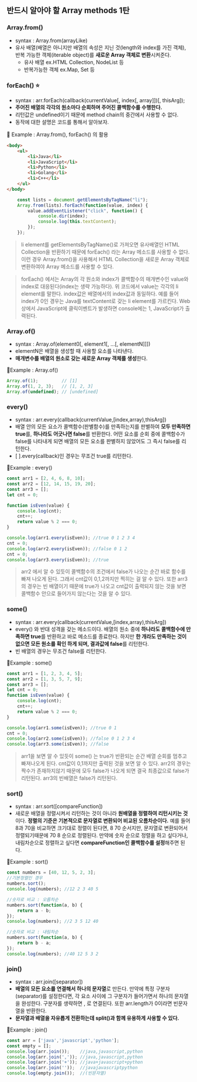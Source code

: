 ## 반드시 알아야 할 Array methods 1탄

### Array.from()
 - syntax : Array.from(arrayLike)
 - 유사 배열(배열은 아니지만 배열의 속성은 지닌 것(length와 index를 가진 객체), 반복 가능한 객체(iterable object)를 **새로운 Array 객체로 변환**시켜준다.
   - 유사 배열 ex.HTML Collection, NodeList 등
   - 반복가능한 객체 ex.Map, Set 등

### forEach() ⭐
 - syntax : arr.forEach(callback(currentValue[, index[, array]])[, thisArg]);
 - **주어진 배열의 각각의 원소마다 순회하며 주어진 콜백함수를 수행한다.**
 - 리턴값은 undefined이기 때문에 method chain의 중간에서 사용할 수 없다.
 - 동작에 대한 설명은 코드를 통해서 알아보자. 
  
📖 Example : Array.from(), forEach() 의 활용 
```HTML
<body>
    <ul>
        <li>Java</li>
        <li>JavaScript</li>
        <li>Python</li>
        <li>Golang</li>
        <li>C++</li>
    </ul>
</body>
```
```javascript
    const lists = document.getElementsByTagName("li");
    Array.from(lists).forEach(function(value, index) {
        value.addEventListener("click", function() {
            console.dir(index);
            console.log(this.textContent);
        });
    });
```
> li element를 getElementsByTagName()로 가져오면 유사배열인 HTML Collection을 반환하기 때문에 forEach() 라는 Array 메소드를 사용할 수 없다. 이런 경우 Array.from()을 사용해서 HTML Collection을 새로운 Array 객체로 변환하여야 Array 메소드를 사용할 수 있다. 
   
> forEach() 에서는 Array의 각 원소와 index가 콜백함수의 매개변수인 value와 index로 대응된다(index는 생략 가능하다). 위 코드에서 value는 각각의 li element를 말한다. index값은 배열에서의  index값과 동일하다. 예를 들어 index가 0인 경우는 Java를 textContent로 갖는 li element를 가르킨다. Web상에서 JavaScript에 클릭이벤트가 발생하면 console에는 1, JavaScript가 출력된다.

### Array.of()
 - syntax : Array.of(element0[, element1[, ...[, elementN]]])
 - elementN은 배열을 생성할 때 사용할 요소를 나타낸다. 
 - **매개변수를 배열의 원소로 갖는 새로운 Array 객체를 생성**한다.

📖Example : Array.of()
```javascript
Array.of(1);         // [1]
Array.of(1, 2, 3);   // [1, 2, 3]
Array.of(undefined); // [undefined]
````

### every()
- syntax : arr.every(callback(currentValue,[index,array),thisArg])
- 배열 안의 모든 요소가 콜백함수(판별함수)를 만족하는지를 판별하여 **모두 만족하면 true**를, **하나라도 어긋나면 false**를 반환한다. 어떤 요소를 순회 중에 콜백함수가 false를 나타내게 되면 배열의 모든 요소를 판별하지 않았어도 그 즉시 false를 리턴한다.
- [ ].every(callback)인 경우는 무조건 true를 리턴한다.

📖Example : every()
```javascript
const arr1 = [2, 4, 6, 8, 10];
const arr2 = [12, 14, 15, 19, 20];
const arr3 = [];
let cnt = 0;

function isEven(value) {
    console.log(cnt);
    cnt++;
    return value % 2 === 0;
}

console.log(arr1.every(isEven)); //true 0 1 2 3 4
cnt = 0;
console.log(arr2.every(isEven)); //false 0 1 2
cnt = 0;
console.log(arr3.every(isEven)); //true
```

> arr2 에서 알 수 있듯이 콜백함수의 조건에서 false가 나오는 순간 바로 함수를 빠져 나오게 된다. 그래서 cnt값이 0,1,2까지만 찍히는 걸 알 수 있다. 또한 arr3의 경우는  빈 배열이기 때문에 true가 나오고 cnt값이 출력되지 않는 것을 보면 콜백함수 안으로 들어가지 않는다는 것을 알 수 있다. 

### some()
 - syntax : arr.every(callback(currentValue,[index,array),thisArg])
 - every() 와 반대 성격을 갖는 메소드이다. 배열의 원소 중에 **하나라도 콜백함수에 만족하면 true**를 반환하고 바로 메소드를 종료한다. 하지만 **한 개라도 만족하는 것이 없으면 모든 원소를 확인 하게 되며, 결과값에 false**를 리턴한다.
 - 빈 배열의 경우는 무조건 false를 리턴한다.  

📖Example : some()
```javascript
const arr1 = [1, 2, 3, 4, 5];
const arr2 = [1, 3, 5, 7, 9];
const arr3 = [];
let cnt = 0;
function isEven(value) {
    console.log(cnt);
    cnt++;
    return value % 2 === 0;
}

console.log(arr1.some(isEven)); //true 0 1
cnt = 0;
console.log(arr2.some(isEven)); //false 0 1 2 3 4
console.log(arr3.some(isEven)); //false
```
> arr1을 보면 알 수 있듯이 some() 는 true가 반환되는 순간 배열 순회를 멈추고 빠져나오게 된다. cnt값이 0,1까지만 출력된 것을 보면 알 수 있다. arr2의 경우는 짝수가 존재하지않기 때문에 모두 false가 나오게 되면 결국 최종값으로 false가 리턴된다. arr3의 빈배열은 false가 리턴된다.

### sort()
 - syntax : arr.sort([compareFunction])
 - 새로운 배열을 정렬시켜서 리턴하는 것이 아니라 **원배열을 정렬하여 리턴시키는 것**이다. **정렬의 기준은 기본적으로 문자열로 변환되어 비교된 오름차순이다.** 예를 들어 8과 70을 비교하면 크기대로 정렬이 된다면, 8 70 순서지만, 문자열로 변환되어서 정렬되기때문에 70 8 순으로 정렬된다. 만약에 숫자 순으로 정렬을 하고 싶다거나, 내림차순으로 정렬하고 싶다면 **compareFunction인 콜백함수를 설정**해주면 된다.

📖Example : sort()  
```javascript
const numbers = [40, 12, 5, 2, 3];
//기본정렬인 경우
numbers.sort();
console.log(numbers); //12 2 3 40 5

//숫자로 비교 : 오름차순
numbers.sort(function(a, b) {
    return a - b;
});
console.log(numbers); //2 3 5 12 40

//숫자로 비교 : 내림차순
numbers.sort(function(a, b) {
    return b - a;
});
console.log(numbers); //40 12 5 3 2
```
### join()
- syntax : arr.join([separator])
- **배열의 모든 요소를 연결해서 하나의 문자열**로 만든다. 만약에 특정 구분자(separator)를 설정한다면, 각 요소 사이에 그 구분자가 들어가면서 하나의 문자열을 완성한다. 구분자를 생략하면 , 로 연결된다. 또한 arr.length가 0이라면 빈문자열을 반환한다.
- **문자열과 배열을 자유롭게 전환하는데 split()과 함께 유용하게 사용할 수 있다.**

📖Example : join()  
```javascript
const arr = ['java','javascript','python'];
const empty = [];
console.log(arr.join());    //java,javascript,python
console.log(arr.join(',')); //java,javascript,python
console.log(arr.join('+')); //java+javascript+python
console.log(arr.join(''));  //javajavascriptpython
console.log(empty.join());  //(빈문자열)
```